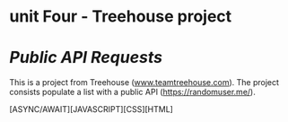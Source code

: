 # unit Four - Treehouse project
# *Public API Requests*
This is a project from Treehouse (www.teamtreehouse.com).
The project consists populate a list with a public API (https://randomuser.me/).

[ASYNC/AWAIT][JAVASCRIPT][CSS][HTML]



